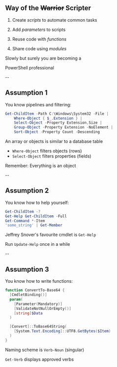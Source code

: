 ## Way of the ~~Warrior~~ Scripter

<div><i class="fas fa-battery-full fa-10x"></i></div> <!-- .element: style="position: absolute; z-index: -1; width: 100%; text-align: center; -webkit-filter: opacity(.5); filter: opacity(.25);" -->

1. Create *scripts* to automate common tasks

1. Add *parameters* to scripts

1. Reuse code with *functions*

1. Share code using *modules*

Slowly but surely you are becoming a

PowerShell professional <!-- .element: style="text-align: center;" -->

--

## Assumption 1

You know pipelines and filtering:

```powershell
Get-ChildItem -Path C:\Windows\System32 -File |
    Where-Object { $_.Extension } |
    Select-Object -Property Extension,Size |
    Group-Object -Property Extension -NoElement |
    Sort-Object -Property Count -Descending
```

An array or objects is similar to a database table

- `Where-Object` filters objects (rows)
- `Select-Object` filters properties (fields)

Remember: Everything is an object

--

## Assumption 2

You know how to help yourself:

```powershell
Get-ChildItem -?
Get-Help Get-ChildItem -Full
Get-Command *-Item
'some_string' | Get-Member
```

Jeffrey Snover's favourite cmdlet is `Get-Help`

Run `Update-Help` once in a while

--

## Assumption 3

You know how to write functions:

```powershell
function ConvertTo-Base64 {
  [CmdletBinding()]
  param(
    [Parameter(Mandatory)]
    [ValidateNotNullOrEmpty()]
    [string]$Data
  )

  [Convert]::ToBase64String(
    [System.Text.Encoding]::UTF8.GetBytes($Item)
  )
}
```

Naming scheme is `Verb-Noun` (singular)

`Get-Verb` displays approved verbs
